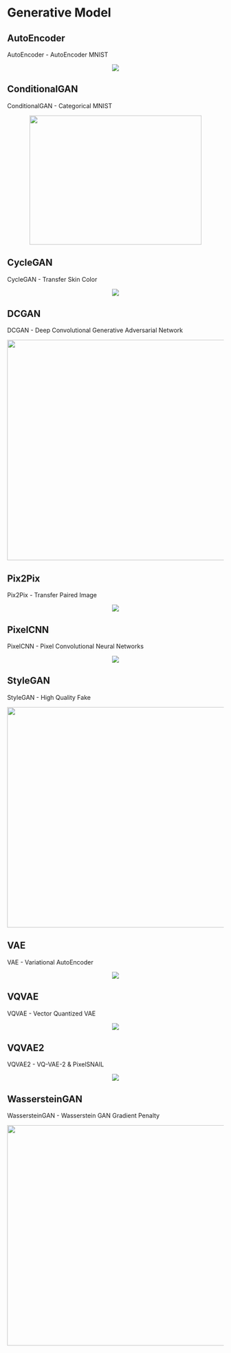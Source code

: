 # Generative Model

## AutoEncoder

AutoEncoder - AutoEncoder MNIST

<p align="center">
  <img src="AutoEncoder/autoencoder_reconstruction.png">
</p>

## ConditionalGAN

ConditionalGAN - Categorical MNIST

<p align="center">
  <img src="ConditionalGAN/cgan_mnist.png", width=400, height=300>
</p>

## CycleGAN

CycleGAN - Transfer Skin Color

<p align="center">
  <img src="CycleGAN/cyclegan_transfer.png">
</p>

## DCGAN

DCGAN - Deep Convolutional Generative Adversarial Network

<p align="center">
  <img src="DCGAN/dcgan_image.png", width=512, height=512>
</p>

## Pix2Pix

Pix2Pix - Transfer Paired Image

<p align="center">
  <img src="Pix2Pix/pix2pix_transfer.png">
</p>

## PixelCNN

PixelCNN - Pixel Convolutional Neural Networks

<p align="center">
  <img src="PixelCNN/mnist_autoregressive.png">
</p>

## StyleGAN

StyleGAN - High Quality Fake

<p align="center">
  <img src="StyleGAN/stylegan_image.png", width=512, height=512>
</p>

## VAE

VAE - Variational AutoEncoder

<p align="center">
  <img src="VAE/mnist_vae_embedding.png">
</p>

## VQVAE

VQVAE - Vector Quantized VAE

<p align="center">
  <img src="VQVAE/cifar10_vqvae_quantized.png">
</p>

## VQVAE2

VQVAE2 - VQ-VAE-2 & PixelSNAIL

<p align="center">
  <img src="VQVAE2/faces_vqvae2_generation.png">
</p>

## WassersteinGAN

WassersteinGAN - Wasserstein GAN Gradient Penalty

<p align="center">
  <img src="WassersteinGAN/wgan_image.png", width=512, height=512>
</p>
